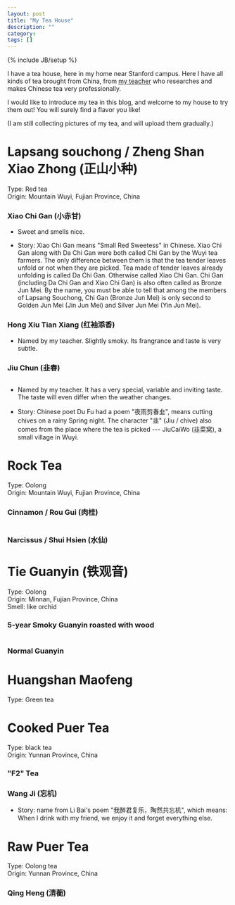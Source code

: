 ```yaml
---
layout: post
title: "My Tea House"
description: ""
category: 
tags: []
---
```

{% include JB/setup %}

I have a tea house, here in my home near Stanford campus. Here I have all kinds of tea brought from China, from [my teacher](http://blog.sina.com.cn/jingqinghe) who researches and makes Chinese tea very professionally. 

I would like to introduce my tea in this blog, and welcome to my house to try them out! You will surely find a flavor you like!

(I am still collecting pictures of my tea, and will upload them gradually.)

Lapsang souchong / Zheng Shan Xiao Zhong (正山小种)
====
Type: Red tea  
Origin: Mountain Wuyi, Fujian Province, China

### Xiao Chi Gan (小赤甘)



- Sweet and smells nice.

- Story: Xiao Chi Gan means "Small Red Sweetess" in Chinese. Xiao Chi Gan
  along with Da Chi Gan were both called Chi Gan by the Wuyi tea farmers.
  The only difference between them is that the tea tender leaves unfold or
  not when they are picked. Tea made of tender leaves already unfolding is
  called Da Chi Gan. Otherwise called Xiao Chi Gan. Chi Gan (including Da
  Chi Gan and Xiao Chi Gan) is also often called as Bronze Jun Mei. By the
  name, you must be able to tell that among the members of Lapsang
  Souchong, Chi Gan (Bronze Jun Mei) is only second to Golden Jun Mei (Jin
  Jun Mei) and Silver Jun Mei (Yin Jun Mei).

### Hong Xiu Tian Xiang (红袖添香)



- Named by my teacher. Slightly smoky. Its frangrance and taste is very subtle.

### Jiu Chun (韭春)

<div class="row">
  <div class="col-md-8 col-md-offset-2">
    <div class="col-md-6">
      <div class="thumbnail">
        <img class="" title="" src="/images/tea/jiuchun-leaves.jpg" />
      </div>
    </div>
    <div class="col-md-6">
      <div class="thumbnail">
        <img class="" title="" src="/images/tea/jiuchun-color.jpg" />
      </div>
    </div>
  </div>
</div>

- Named by my teacher. It has a very special, variable and inviting taste.
  The taste will even differ when the weather changes.

- Story: Chinese poet Du Fu had a poem "夜雨剪春韭", means cutting chives on a
  rainy Spring night. The character "韭" (Jiu / chive) also comes from the
  place where the tea is picked --- JiuCaiWo (韭菜窝), a small village in
  Wuyi.


Rock Tea
====
Type: Oolong    
Origin: Mountain Wuyi, Fujian Province, China

### Cinnamon / Rou Gui (肉桂)


<div class="row">
  <div class="col-md-10 col-md-offset-1">
    <div class="col-md-4">
      <div class="thumbnail">
        <img class="" title="" src="/images/tea/rougui-leaves.jpg" />
      </div>
    </div>
    <div class="col-md-4">
      <div class="thumbnail">
        <img class="" title="" src="/images/tea/rougui-color.jpg" />
      </div>
    </div>
    <div class="col-md-4">
      <div class="thumbnail">
        <img class="" title="" src="/images/tea/rougui-incup.jpg" />
      </div>
    </div>
  </div>
</div>


### Narcissus / Shui Hsien (水仙)



Tie Guanyin (铁观音)
====
Type: Oolong  
Origin: Minnan, Fujian Province, China  
Smell: like orchid

### 5-year Smoky Guanyin roasted with wood

<div class="row">
  <div class="col-md-8 col-md-offset-2">
    <div class="col-md-6">
      <div class="thumbnail">
        <img class="" title="" src="/images/tea/guanyin-leaves.jpg" />
      </div>
    </div>
    <div class="col-md-6">
      <div class="thumbnail">
        <img class="" title="" src="/images/tea/guanyin-incup.jpg" />
      </div>
    </div>
  </div>
</div>

### Normal Guanyin




Huangshan Maofeng
====
Type: Green tea

Cooked Puer Tea
====
Type: black tea  
Origin: Yunnan Province, China

### "F2" Tea



### Wang Ji (忘机)


- Story: name from Li Bai's poem "我醉君复乐，陶然共忘机", which means: When I drink
  with my friend, we enjoy it and forget everything else.


Raw Puer Tea
====
Type: Oolong tea  
Origin: Yunnan Province, China

### Qing Heng (清蘅)


<div class="row">
  <div class="col-md-10 col-md-offset-1">
    <div class="col-md-4">
      <div class="thumbnail">
        <img class="" title="" src="/images/tea/raw-puer-leaves.jpg" />
      </div>
    </div>
    <div class="col-md-4">
      <div class="thumbnail">
        <img class="" title="" src="/images/tea/raw-puer-color.jpg" />
      </div>
    </div>
    <div class="col-md-4">
      <div class="thumbnail">
        <img class="" title="" src="/images/tea/raw-puer-incup.jpg" />
      </div>
    </div>
  </div>
</div>



